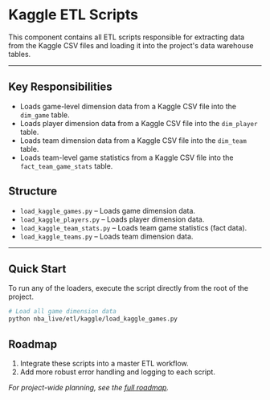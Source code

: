 # Kaggle ETL Scripts

This component contains all ETL scripts responsible for extracting data from the Kaggle CSV files and loading it into the project's data warehouse tables.

---

## Key Responsibilities

*   Loads game-level dimension data from a Kaggle CSV file into the `dim_game` table.
*   Loads player dimension data from a Kaggle CSV file into the `dim_player` table.
*   Loads team dimension data from a Kaggle CSV file into the `dim_team` table.
*   Loads team-level game statistics from a Kaggle CSV file into the `fact_team_game_stats` table.

## Structure

*   `load_kaggle_games.py` – Loads game dimension data.
*   `load_kaggle_players.py` – Loads player dimension data.
*   `load_kaggle_team_stats.py` – Loads team game statistics (fact data).
*   `load_kaggle_teams.py` – Loads team dimension data.

---

## Quick Start

To run any of the loaders, execute the script directly from the root of the project.

```bash
# Load all game dimension data
python nba_live/etl/kaggle/load_kaggle_games.py
```

## Roadmap

1.  Integrate these scripts into a master ETL workflow.
2.  Add more robust error handling and logging to each script.

*For project-wide planning, see the [full roadmap](../../../context/PLAN.md).*